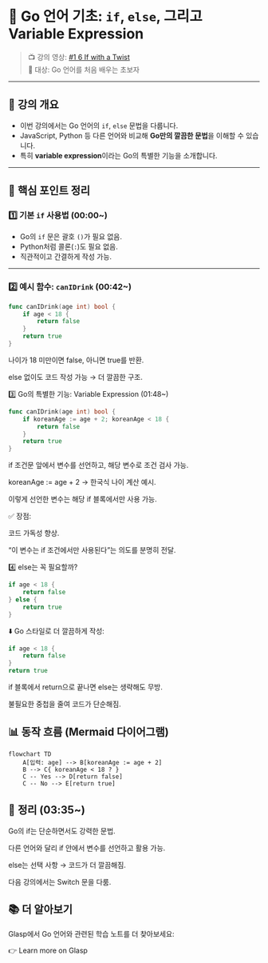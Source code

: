 # 🌟 Go 언어 기초: `if`, `else`, 그리고 Variable Expression

> 📺 강의 영상: [#1 6 If with a Twist](https://www.youtube.com/watch?v=ed5E-8GbEZo)  
> 📝 대상: Go 언어를 처음 배우는 초보자

---

## 📌 강의 개요
- 이번 강의에서는 Go 언어의 `if`, `else` 문법을 다룹니다.
- JavaScript, Python 등 다른 언어와 비교해 **Go만의 깔끔한 문법**을 이해할 수 있습니다.
- 특히 **variable expression**이라는 Go의 특별한 기능을 소개합니다.

---

## 🧩 핵심 포인트 정리

### 1️⃣ 기본 `if` 사용법 (00:00~)
- Go의 `if` 문은 괄호 `()`가 필요 없음.
- Python처럼 콜론(`:`)도 필요 없음.
- 직관적이고 간결하게 작성 가능.

---

### 2️⃣ 예시 함수: `canIDrink` (00:42~)

```go
func canIDrink(age int) bool {
    if age < 18 {
        return false
    }
    return true
}
```
나이가 18 미만이면 false, 아니면 true를 반환.

else 없이도 코드 작성 가능 → 더 깔끔한 구조.

3️⃣ Go의 특별한 기능: Variable Expression (01:48~)

```go
func canIDrink(age int) bool {
    if koreanAge := age + 2; koreanAge < 18 {
        return false
    }
    return true
}
```
if 조건문 앞에서 변수를 선언하고, 해당 변수로 조건 검사 가능.

koreanAge := age + 2 → 한국식 나이 계산 예시.

이렇게 선언한 변수는 해당 if 블록에서만 사용 가능.

✅ 장점:

코드 가독성 향상.

“이 변수는 if 조건에서만 사용된다”는 의도를 분명히 전달.

4️⃣ else는 꼭 필요할까?
```go
if age < 18 {
    return false
} else {
    return true
}
```
⬇️ Go 스타일로 더 깔끔하게 작성:

```go
if age < 18 {
    return false
}
return true
```
if 블록에서 return으로 끝나면 else는 생략해도 무방.

불필요한 중첩을 줄여 코드가 단순해짐.

## 📊 동작 흐름 (Mermaid 다이어그램)

```mermaid
flowchart TD
    A[입력: age] --> B[koreanAge := age + 2]
    B --> C{ koreanAge < 18 ? }
    C -- Yes --> D[return false]
    C -- No --> E[return true]
```

## 🎯 정리 (03:35~)
Go의 if는 단순하면서도 강력한 문법.

다른 언어와 달리 if 안에서 변수를 선언하고 활용 가능.

else는 선택 사항 → 코드가 더 깔끔해짐.

다음 강의에서는 Switch 문을 다룸.

## 📚 더 알아보기
Glasp에서 Go 언어와 관련된 학습 노트를 더 찾아보세요:

👉 Learn more on Glasp
